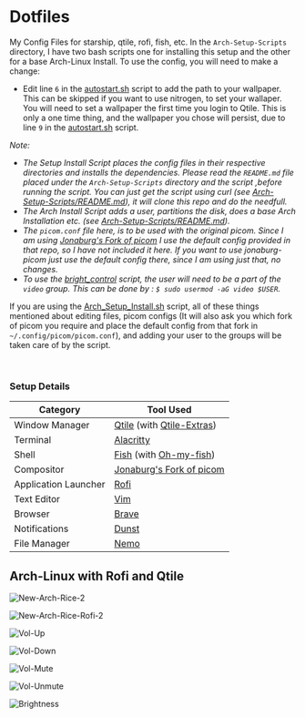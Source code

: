 # Dotfiles
My Config Files for starship, qtile, rofi, fish, etc. In the ```Arch-Setup-Scripts``` directory, I have two bash scripts one for installing this setup 
and the other for a base Arch-Linux Install. To use the config, you will need to make a change:
- Edit line `6` in the [autostart.sh](https://github.com/Ruturajn/Dotfiles/blob/main/qtile/autostart.sh) script to add the path to your wallpaper. 
  This can be skipped if you want to use nitrogen, to set your wallaper. You will need to set a wallpaper the first time you login to Qtile. This is only a 
  one time thing, and the wallpaper you chose will persist, due to line `9` in the 
  [autostart.sh](https://github.com/Ruturajn/Dotfiles/blob/main/qtile/autostart.sh) script.

*Note:* 
- *The Setup Install Script places the config files in their respective directories and installs the dependencies. Please read the ```README.md``` file placed
under the `Arch-Setup-Scripts` directory and the script ,before running the script. You can just get the script using curl (see 
[Arch-Setup-Scripts/README.md](https://github.com/Ruturajn/Dotfiles/tree/main/Arch-Setup-Scripts)), it will clone this repo and do the needfull.*
- *The Arch Install Script adds a user, partitions the disk, does a base Arch Installation etc. (see [Arch-Setup-Scripts/README.md](https://github.com/Ruturajn/Dotfiles/tree/main/Arch-Setup-Scripts)).*
- *The `picom.conf` file here, is to be used with the original picom. Since I am using [Jonaburg's Fork of picom](https://github.com/jonaburg/picom)
  I use the default config provided in that repo, so I have not included it here. If you want to use jonaburg-picom just use the default config there,
  since I am using just that, no changes.*
- *To use the [bright_control](https://github.com/Ruturajn/Dotfiles/blob/main/qtile/bright_control) script, the user will need to be a part of the 
  `video` group. This can be done by : `$ sudo usermod -aG video $USER`.*

If you are using the [Arch_Setup_Install.sh](https://github.com/Ruturajn/Dotfiles/blob/main/Arch-Setup-Scripts/Arch_Setup_Install.sh) script, all of 
these things mentioned about editing files, picom configs (It will also ask you which fork of picom you require and place the default config
from that fork in `~/.config/picom/picom.conf`), and adding your user to the groups will be taken care of by the script.

<br />

### Setup Details

| Category | Tool Used |
| --- | --- |
| Window Manager | [Qtile](https://github.com/qtile/qtile) (with [Qtile-Extras](https://github.com/elParaguayo/qtile-extras)) |
| Terminal | [Alacritty](https://github.com/alacritty/alacritty) |
| Shell    | [Fish](https://github.com/fish-shell/fish-shell) (with [Oh-my-fish](https://github.com/oh-my-fish/oh-my-fish)) |
| Compositor | [Jonaburg's Fork of picom](https://github.com/jonaburg/picom) |
| Application Launcher | [Rofi](https://github.com/davatorium/rofi) | 
| Text Editor | [Vim](https://github.com/vim/vim) |
| Browser | [Brave](https://brave.com/) |
| Notifications | [Dunst](https://github.com/dunst-project/dunst) |
| File Manager | [Nemo](https://github.com/linuxmint/nemo) |

## Arch-Linux with Rofi and Qtile

![New-Arch-Rice-2](https://user-images.githubusercontent.com/56625259/168045281-d5581bc1-13c3-4295-ad71-1211b6047f3d.png)

![New-Arch-Rice-Rofi-2](https://user-images.githubusercontent.com/56625259/168045326-e1f42bbe-7374-4d9c-a7fe-1e0569355e7a.png)

![Vol-Up](https://user-images.githubusercontent.com/56625259/167814956-abbf7f1f-aa28-4986-ac3c-873e0bb9dc02.png)

![Vol-Down](https://user-images.githubusercontent.com/56625259/167814981-39ce0d68-a505-405c-8a05-e63ba44f6e9d.png)

![Vol-Mute](https://user-images.githubusercontent.com/56625259/167815000-4dd5a088-83ad-4a15-8e5f-169e53199689.png)

![Vol-Unmute](https://user-images.githubusercontent.com/56625259/167815033-97508f5e-aa39-41ad-8e48-da05c1b5e2b8.png)

![Brightness](https://user-images.githubusercontent.com/56625259/167815454-98273e17-4d39-4a96-8233-df499eaf3ab8.png)

<br />
